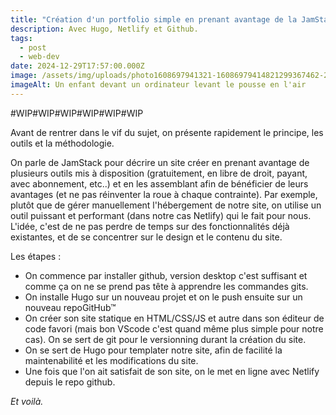 ```yaml
---
title: "Création d'un portfolio simple en prenant avantage de la JamStack. #WIP"
description: Avec Hugo, Netlify et Github.
tags:
  - post
  - web-dev
date: 2024-12-29T17:57:00.000Z
image: /assets/img/uploads/photo1608697941321-16086979414821299367462-2464785606.jpg
imageAlt: Un enfant devant un ordinateur levant le pousse en l'air
---
```

\#WIP#WIP#WIP#WIP#WIP#WIP

Avant de rentrer dans le vif du sujet, on présente rapidement le principe, les outils et la méthodologie. 

On parle de JamStack pour décrire un site créer en prenant avantage de plusieurs outils mis à disposition (gratuitement, en libre de droit, payant, avec abonnement, etc..) et en les assemblant afin de bénéficier de leurs avantages (et ne pas réinventer la roue à chaque contrainte). Par exemple, plutôt que de gérer manuellement l'hébergement de notre site, on utilise un outil puissant et performant (dans notre cas Netlify) qui le fait pour nous. L'idée, c'est de ne pas perdre de temps sur des fonctionnalités déjà existantes, et de se concentrer sur le design et le contenu du site.

Les étapes :

* On commence par installer github, version desktop c'est suffisant et comme ça on ne se prend pas tête à apprendre les commandes gits. 
* On installe Hugo sur un nouveau projet et on le push ensuite sur un nouveau repoGitHub™
* On créer son site statique en HTML/CSS/JS et autre dans son éditeur de code favori (mais bon VScode c'est quand même plus simple pour notre cas). On se sert de git pour le versionning durant la création du site.
* On se sert de Hugo pour templater notre site, afin de facilité la maintenabilité et les modifications du site.
* Une fois que l'on ait satisfait de son site, on le met en ligne avec Netlify depuis le repo github.

*Et voilà.*
